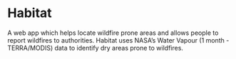# Habitat
A web app which helps locate wildfire prone areas and allows people to report wildfires to authorities. Habitat uses NASA’s Water Vapour (1 month -TERRA/MODIS) data to identify dry areas prone to wildfires.
